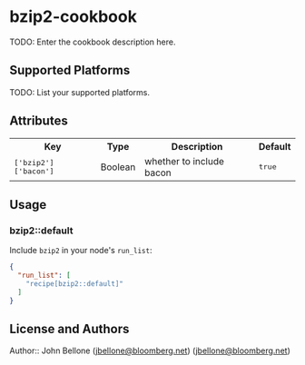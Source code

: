 # bzip2-cookbook

TODO: Enter the cookbook description here.

## Supported Platforms

TODO: List your supported platforms.

## Attributes

<table>
  <tr>
    <th>Key</th>
    <th>Type</th>
    <th>Description</th>
    <th>Default</th>
  </tr>
  <tr>
    <td><tt>['bzip2']['bacon']</tt></td>
    <td>Boolean</td>
    <td>whether to include bacon</td>
    <td><tt>true</tt></td>
  </tr>
</table>

## Usage

### bzip2::default

Include `bzip2` in your node's `run_list`:

```json
{
  "run_list": [
    "recipe[bzip2::default]"
  ]
}
```

## License and Authors

Author:: John Bellone (<jbellone@bloomberg.net>) (<jbellone@bloomberg.net>)
